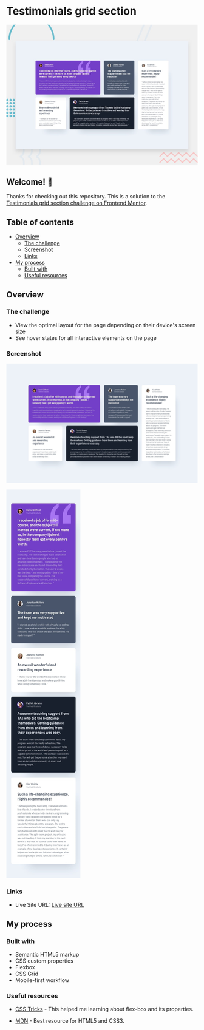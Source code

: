 # Testimonials grid section

![Design preview for the Testimonials grid section coding challenge](./design/desktop-preview.jpg)

## Welcome! 👋

Thanks for checking out this repository.
This is a solution to the [Testimonials grid section challenge on Frontend Mentor](https://www.frontendmentor.io/challenges/testimonials-grid-section-Nnw6J7Un7).

## Table of contents

- [Overview](#overview)
  - [The challenge](#the-challenge)
  - [Screenshot](#screenshot)
  - [Links](#links)
- [My process](#my-process)
  - [Built with](#built-with)
  - [Useful resources](#useful-resources)

## Overview

### The challenge

- View the optimal layout for the page depending on their device's screen size
- See hover states for all interactive elements on the page

### Screenshot

![Desktop preview for the Testimonials grid section coding challenge](./design/desktop-design.jpg)

![Mobile preview for the Testimonials grid section coding challenge](./design/mobile-design.jpg)

### Links

- Live Site URL: [Live site URL](https://utkarshgoel22.github.io/Testimonials-Grid-Section/)

## My process

### Built with

- Semantic HTML5 markup
- CSS custom properties
- Flexbox
- CSS Grid
- Mobile-first workflow

### Useful resources

- [CSS Tricks](https://css-tricks.com/snippets/css/a-guide-to-flexbox/) - This helped me learning about flex-box and its properties.

- [MDN](https://developer.mozilla.org/en-US/) - Best resource for HTML5 and CSS3.